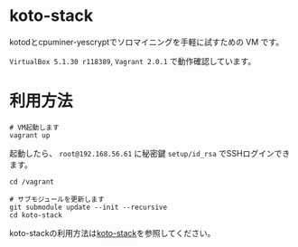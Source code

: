 # koto-stack

kotodとcpuminer-yescryptでソロマイニングを手軽に試すための VM です。

`VirtualBox 5.1.30 r118389`, `Vagrant 2.0.1` で動作確認しています。

# 利用方法

```
# VM起動します
vagrant up
```

起動したら、 `root@192.168.56.61` に秘密鍵 `setup/id_rsa` でSSHログインできます。

```
cd /vagrant

# サブモジュールを更新します
git submodule update --init --recursive
cd koto-stack
```

koto-stackの利用方法は[koto-stack](https://github.com/akrfjmt/koto-stack)を参照してください。


